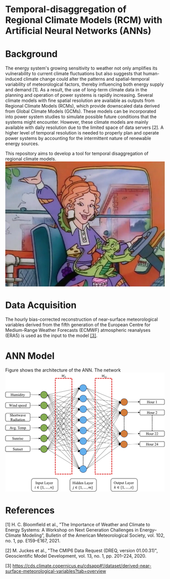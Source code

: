 # Temporal-disaggregation of Regional Climate Models (RCM) with Artificial Neural Networks (ANNs)
# Background
The energy system's growing sensitivity to weather not only amplifies its vulnerability to current climate fluctuations but also suggests that human-induced climate change could alter the patterns and spatial-temporal variability of meteorological factors, thereby influencing both energy supply and demand [1].
As a result, the use of long-term climate data in the planning and operation of power systems is rapidly increasing. Several climate models with fine spatial resolution are available as outputs from Regional Climate Models (RCMs), which provide downscaled data derived from Global Climate Models (GCMs). These models can be incorporated into power system studies to simulate possible future conditions that the systems might encounter. However, these climate models are mainly available with daily resolution due to the limited space of data servers [2]. A higher level of temporal resolution is needed to properly plan and operate power systems by accounting for the intermittent nature of renewable energy sources.


This repository aims to develop a tool for temporal disaggregation of regional climate models.
![Mrs. Frizzle](plots/Mrs._Frizzle.webp)


# Data Acquisition
The hourly bias-corrected reconstruction of near-surface meteorological variables derived from the fifth generation of the European Centre for Medium-Range Weather Forecasts (ECMWF) atmospheric reanalyses (ERA5)
is used as the input to the model <a href="https://cds.climate.copernicus.eu/cdsapp#!/dataset/derived-near-surface-meteorological-variables?tab=overview" target="_blank">[3]</a>.
# ANN Model
Figure shows the architecture of the ANN. The network
![ANN Model](plots/ANN.jpg)


# References
[1] H. C. Bloomfield et al., ”The Importance of Weather and Climate to Energy Systems: A Workshop on Next Generation Challenges in Energy–Climate Modeling”, Bulletin of the American Meteorological Society, vol. 102, no. 1, pp. E159–E167, 2021.

[2] M. Juckes et al., "The CMIP6 Data Request (DREQ, version 01.00.31)", Geoscientific Model Development, vol. 13, no. 1, pp. 201–224, 2020.

[3] https://cds.climate.copernicus.eu/cdsapp#!/dataset/derived-near-surface-meteorological-variables?tab=overview